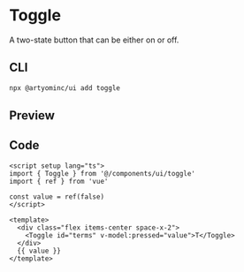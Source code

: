 # Toggle

A two-state button that can be either on or off.

## CLI

```sh
npx @artyominc/ui add toggle
```

## Preview

<ClientOnly>
  <ExampleOfToggle/>
</ClientOnly>

## Code

```vue
<script setup lang="ts">
import { Toggle } from '@/components/ui/toggle'
import { ref } from 'vue'

const value = ref(false)
</script>

<template>
  <div class="flex items-center space-x-2">
    <Toggle id="terms" v-model:pressed="value">T</Toggle>
  </div>
  {{ value }}
</template>
```
